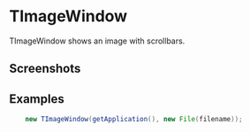 TImageWindow
============

TImageWindow shows an image with scrollbars.

Screenshots
-----------

Examples
--------

```Java
    new TImageWindow(getApplication(), new File(filename));
```

